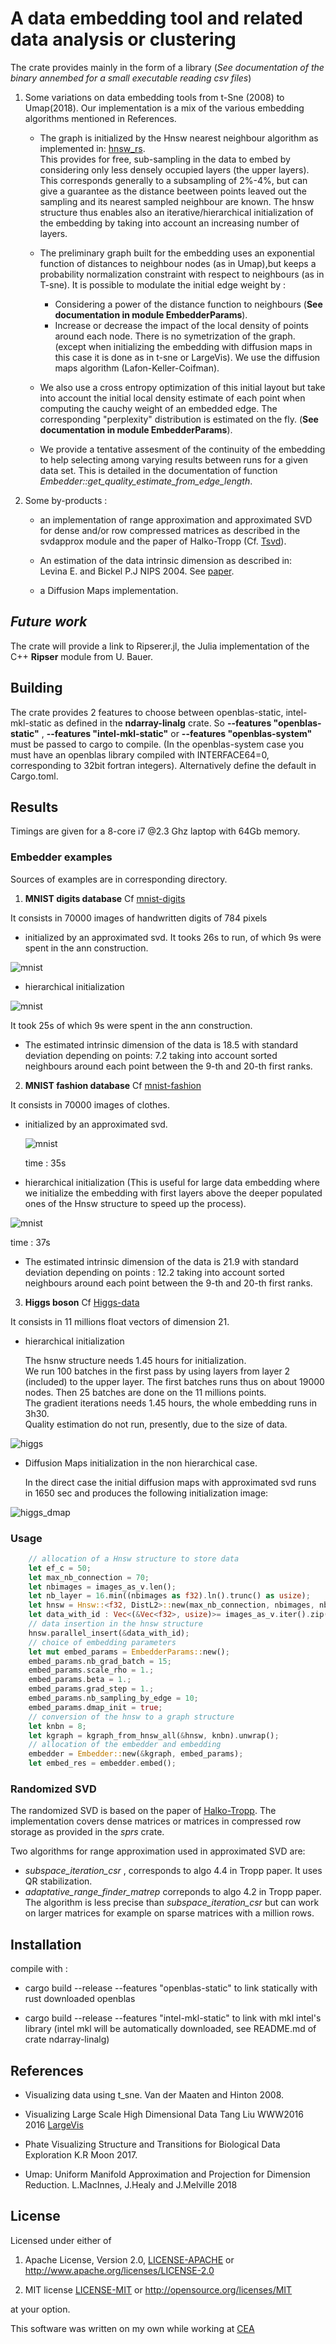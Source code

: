 # A data embedding tool and related data analysis or clustering

The crate provides mainly in the form of a library (*See documentation of the binary annembed for a small executable reading csv files*)
1. Some variations on data embedding tools from t-Sne (2008) to Umap(2018).
   Our implementation is a mix of the various embedding algorithms mentioned in References.

   - The graph is initialized by the Hnsw nearest neighbour algorithm as implemented in: [hnsw_rs](https://crates.io/crates/hnsw_rs).   
     This provides for free, sub-sampling in the data to embed by considering only less densely occupied layers (the upper layers). This corresponds generally to a subsampling of 2%-4%, but can give a guarantee as the distance beetween points leaved out the sampling and its nearest sampled neighbour are known. The hnsw structure thus enables also an iterative/hierarchical initialization of the embedding by taking into account an increasing number of layers.
  
   - The preliminary graph built for the embedding uses an exponential function of distances to neighbour nodes (as in Umap),but keeps a    probability normalization constraint with respect to neighbours (as in T-sne).
    It is possible to modulate the initial edge weight by :
      - Considering a power of the distance function to neighbours (**See documentation in module EmbedderParams**).  
      - Increase or decrease the impact of the local density of points around each node. There is no symetrization of the graph. (except when initializing the embedding with diffusion maps in this case it is done as in t-sne or LargeVis). We use the diffusion maps algorithm (Lafon-Keller-Coifman).

   - We also use a cross entropy optimization of this initial layout but take into account the initial local density estimate of each point when computing the cauchy weight of an embedded edge. The corresponding "perplexity" distribution is estimated on the fly. (**See documentation in module EmbedderParams**).

    - We provide a tentative assesment of the continuity of the embedding to help selecting among varying results between runs for a given data set. This is detailed in the documentation of function *Embedder::get_quality_estimate_from_edge_length*.
    
 1. Some by-products :
   
    - an implementation of range approximation and approximated SVD for dense and/or row compressed matrices as described in the svdapprox module and the paper of Halko-Tropp (Cf. [Tsvd](https://arxiv.org/abs/0909.4061)).

    - An estimation of the data intrinsic dimension as described in:  
            Levina E. and Bickel P.J NIPS 2004.  See [paper](https://www.stat.berkeley.edu/~bickel/mldim.pdf).
  
    - a Diffusion Maps implementation.

## *Future work*

The crate will provide a link to Ripserer.jl, the Julia implementation of the C++ **Ripser** module from U. Bauer.

## Building

 The crate provides 2 features to choose between openblas-static, intel-mkl-static as defined in the  **ndarray-linalg** crate. 
So **--features "openblas-static"** ,  **--features "intel-mkl-static"** or 
**--features "openblas-system"**  must be passed to cargo to compile. 
(In the openblas-system case you must have an openblas library compiled with INTERFACE64=0, corresponding to 32bit fortran integers). 
Alternatively define the default in Cargo.toml.

## Results


Timings are given for a 8-core i7 @2.3 Ghz laptop with 64Gb memory.

### Embedder examples

Sources of examples are in corresponding directory.

1. **MNIST digits database**  Cf [mnist-digits](http://yann.lecun.com/exdb/mnist/)

It consists in 70000 images of handwritten digits of 784 pixels

- initialized by an approximated svd.
It tooks 26s to run, of which 9s were spent in the ann construction.

![mnist](Images/mnist_digit-B30S1E10k6-26s.csv-2.-compressed.jpg)

- hierarchical initialization

![mnist](Images/mnist_digits-HB30S1E10k6-25s.csv-2-compressed.jpg)

It took 25s of which 9s were spent in the ann construction.

- The estimated intrinsic dimension of the data is 18.5 with standard deviation depending on points: 7.2
  taking into account sorted neighbours around each point between the 9-th and 20-th first ranks.

2. **MNIST fashion database** Cf [mnist-fashion](https://github.com/zalandoresearch/fashion-mnist/tree/master/data/fashion)

It consists in 70000 images of clothes.

- initialized by an approximated svd.
  
  ![mnist](Images/mnist_fashionB15S1E10k6-35s.csv-2compressed.jpg)

   time : 35s

- hierarchical initialization
  (This is useful for large data embedding where we initialize the embedding with first layers above the deeper populated ones of the Hnsw structure to speed up the process).

 ![mnist](Images/mnist_fashionHB15S1E10k6-37s.csv-1-compressed.jpg)

 time : 37s 
   
- The estimated intrinsic dimension of the data is 21.9 with standard deviation depending on points : 12.2 taking into account sorted neighbours around each point between the 9-th and 20-th first ranks.

3. **Higgs boson** Cf [Higgs-data](https://archive.ics.uci.edu/ml/datasets/HIGGS) 

It consists in 11 millions float vectors of dimension 21.
- hierarchical initialization
    
    The hsnw structure needs 1.45 hours for initialization.    
    We run 100 batches in the first pass by using layers from layer 2 (included) to the upper layer. The first batches runs thus on about 19000 nodes. Then 25 batches are done on the 11 millions points.  
    The gradient iterations needs 1.45 hours, the whole embedding runs in 3h30.  
    Quality estimation do not run, presently, due to the size of data. 

![higgs](Images/Higgs-embedded-H4-1000B25S1E10k6.csv.jpg)

- Diffusion Maps initialization in the non hierarchical case.

    In the direct case the initial diffusion maps with approximated svd runs in 1650 sec and produces the following initialization image:

![higgs_dmap](Images/higgs_initial_dmap.png.jpg)

### Usage
```rust
    // allocation of a Hnsw structure to store data
    let ef_c = 50;
    let max_nb_connection = 70;
    let nbimages = images_as_v.len();
    let nb_layer = 16.min((nbimages as f32).ln().trunc() as usize);
    let hnsw = Hnsw::<f32, DistL2>::new(max_nb_connection, nbimages, nb_layer, ef_c, DistL2{});
    let data_with_id : Vec<(&Vec<f32>, usize)>= images_as_v.iter().zip(0..images_as_v.len()).collect();
    // data insertion in the hnsw structure
    hnsw.parallel_insert(&data_with_id);
    // choice of embedding parameters 
    let mut embed_params = EmbedderParams::new();
    embed_params.nb_grad_batch = 15;
    embed_params.scale_rho = 1.;
    embed_params.beta = 1.;
    embed_params.grad_step = 1.;
    embed_params.nb_sampling_by_edge = 10;
    embed_params.dmap_init = true;
    // conversion of the hnsw to a graph structure
    let knbn = 8;
    let kgraph = kgraph_from_hnsw_all(&hnsw, knbn).unwrap();
    // allocation of the embedder and embedding
    embedder = Embedder::new(&kgraph, embed_params);
    let embed_res = embedder.embed();
```
### Randomized SVD

The randomized SVD is based on the paper of [Halko-Tropp](https://epubs.siam.org/doi/abs/10.1137/090771806).
The implementation covers dense matrices or matrices in compressed row storage as provided in the *sprs* crate.

Two algorithms for range approximation used in approximated SVD are:
- *subspace_iteration_csr* , corresponds to algo 4.4 in Tropp paper. It uses QR stabilization.  
- *adaptative_range_finder_matrep* correponds to algo 4.2 in Tropp paper.  The algorithm is less precise than *subspace_iteration_csr*  but can work on larger matrices for example on sparse matrices with a million rows.



## Installation

compile with : 

* cargo build --release --features "openblas-static" to link statically with rust downloaded openblas
  
* cargo build --release --features "intel-mkl-static" to link with mkl intel's library 
    (intel mkl will be automatically downloaded, see README.md of crate ndarray-linalg)


## References

- Visualizing data using t_sne.
  Van der Maaten and Hinton 2008.

- Visualizing Large Scale High Dimensional Data
  Tang Liu WWW2016 2016 [LargeVis](https://arxiv.org/pdf/1602.00370.pdf)
  
- Phate Visualizing Structure and Transitions for Biological Data Exploration
  K.R Moon 2017.

- Umap: Uniform Manifold Approximation and Projection for Dimension Reduction.
  L.MacInnes, J.Healy and J.Melville 2018

## License

Licensed under either of

1. Apache License, Version 2.0, [LICENSE-APACHE](LICENSE-APACHE) or <http://www.apache.org/licenses/LICENSE-2.0>
  
2. MIT license [LICENSE-MIT](LICENSE-MIT) or <http://opensource.org/licenses/MIT>

at your option.

This software was written on my own while working at [CEA](http://www.cea.fr/)

